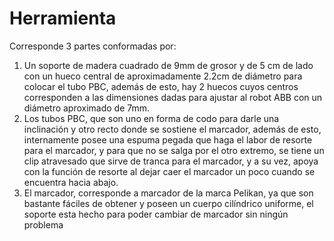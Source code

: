 
# Herramienta
 
 Corresponde 3 partes conformadas por:

1.	Un soporte de madera cuadrado de 9mm de grosor y de 5 cm de lado con un hueco central de aproximadamente 2.2cm de diámetro para colocar el tubo PBC, además de esto, hay 2 huecos cuyos centros corresponden a las dimensiones dadas para ajustar al robot ABB con un diámetro aproximado de 7mm.
2.	Los tubos PBC, que son uno en forma de codo para darle una inclinación y otro recto donde se sostiene el marcador, además de esto, internamente posee una espuma pegada que haga el labor de resorte para el marcador, y para que no se salga por el otro extremo, se tiene un clip atravesado que sirve de tranca para el marcador, y a su vez, apoya con la función de resorte al dejar caer el marcador un poco cuando se encuentra hacia abajo.
3.	El marcador, corresponde a marcador de la marca Pelikan, ya que son bastante fáciles de obtener y poseen un cuerpo cilíndrico uniforme, el soporte esta hecho para poder cambiar de marcador sin ningún problema
